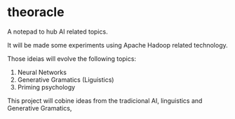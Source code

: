 # theoracle

A notepad to hub AI related topics.

It will be made some experiments using Apache Hadoop related technology.

Those ideias will evolve the following topics:
1. Neural Networks
2. Generative Gramatics (Liguistics)
3. Priming psychology

This project will cobine ideas from the tradicional AI, linguistics and Generative Gramatics, 
